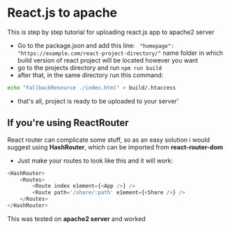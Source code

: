 
# React.js to apache
This is step by step tutorial for uploading react.js app to apache2 server

* Go to the package.json and add this line:
  ``` "homepage": "https://example.com/react-project-directory/"``` name folder in which build version of react project will be located however you want
* go to the projects directory and run ```npm run build```
* after that, in the same directory run this command:
```sh
echo "FallbackResource ./index.html" > build/.htaccess
```
* that's all, project is ready to be uploaded to your server'

## If you're using ReactRouter
React router can complicate some stuff, so as an easy solution i would suggest using **HashRouter**, which can be imported from **react-router-dom**

* Just make your routes to look like this and it will work:
```js
<HashRouter>
    <Routes>
        <Route index e1ement={<App />} />
        <Route path='/share/:path' e1ement={<Share />} />
    </Routes>
</HashRouter>
```

This was tested on **apache2 server** and worked
